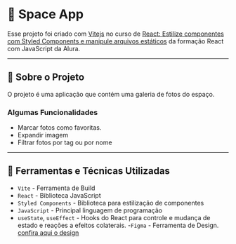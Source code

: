 # 🚀 Space App

Esse projeto foi criado com [Vitejs](https://vitejs.dev/guide/) no curso de [React: Estilize componentes com Styled Components e manipule arquivos estáticos](https://cursos.alura.com.br/course/react-estilize-componentes-styled-components-manipule-arquivos-estaticos) da formação React com JavaScript da Alura.

***
## 🚀 Sobre o Projeto
O projeto é uma aplicação que contém uma galeria de fotos do espaço.

### Algumas Funcionalidades
- Marcar fotos como favoritas.
- Expandir imagem
- Filtrar fotos por tag ou por nome

*** 
## 🚀 Ferramentas e Técnicas Utilizadas
- ```Vite``` - Ferramenta de Build
- ```React``` - Biblioteca JavaScript
- ```Styled Components``` - Biblioteca para estilização de componentes
- ```JavaScript``` - Principal linguagem de programação
- ```useState```, ```useEffect``` - Hooks do React para controle e mudança de estado e reações a efeitos colaterais.
-```Figma``` - Ferramenta de Design. [confira aqui o design](https://www.figma.com/design/M89oXvtfWUnKa7TdldnBiD)